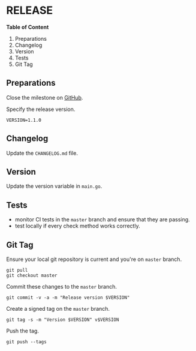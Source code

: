 # RELEASE

**Table of Content**

1. Preparations
2. Changelog
3. Version
4. Tests
5. Git Tag

## Preparations

Close the milestone on [GitHub](https://github.com/mcktr/check_fritz/milestones).

Specify the release version.

```
VERSION=1.1.0
```

## Changelog

Update the `CHANGELOG.md` file.

## Version

Update the version variable in `main.go`.

## Tests

* monitor CI tests in the `master` branch and ensure that they are passing.
* test locally if every check method works correctly.

## Git Tag

Ensure your local git repository is current and you're on `master` branch.

```
git pull
git checkout master
```

Commit these changes to the `master` branch.

```
git commit -v -a -m "Release version $VERSION"
```

Create a signed tag on the `master` branch.

```
git tag -s -m "Version $VERSION" v$VERSION
```

Push the tag.

```
git push --tags
```